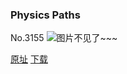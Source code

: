 ### Physics Paths
No.3155
![图片不见了~~~](https://imgs.xkcd.com/comics/physics_paths.png)

[原址](https://xkcd.com//3155) [下载](https://imgs.xkcd.com/comics/physics_paths.png)

